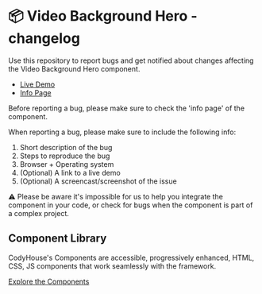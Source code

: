 # 📦 Video Background Hero - changelog

Use this repository to report bugs and get notified about changes affecting the Video Background Hero component.

- [Live Demo](https://codyhouse.co/ds/components/app/video-background-hero)
- [Info Page](https://codyhouse.co/ds/components/info/video-background-hero)

Before reporting a bug, please make sure to check the 'info page' of the component. 

When reporting a bug, please make sure to include the following info:

1. Short description of the bug
2. Steps to reproduce the bug
3. Browser + Operating system
4. (Optional) A link to a live demo
5. (Optional) A screencast/screenshot of the issue

⚠️ Please be aware it's impossible for us to help you integrate the component in your code, or check for bugs when the component is part of a complex project.

## Component Library

CodyHouse's Components are accessible, progressively enhanced, HTML, CSS, JS components that work seamlessly with the framework.

[Explore the Components](https://codyhouse.co/ds/components)
